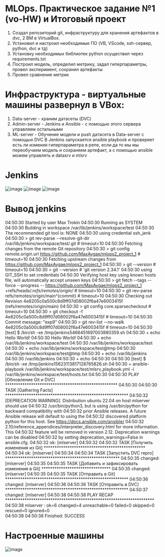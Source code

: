 # MLOps. Практическое задание №1 (vo-HW) и Итоговый проект

1) Создал репозиторий git, инфраструктуру для хранения артефактов в dvc, 2 ВМ в VirtualBox.
2) Установил и настроил необходимые ПО (VB, VScode, ssh-сервер, python, dvc и тд)
3) Установку необходимых библиотек python осуществил через requirements.txt
4) Построил модель, определил метрику, задал гиперпараметры, провел эксперимент, сохранил артефакты
5) Провел сравнение метрик
# Инфраструктура - виртуальные машины развернул в VBox:

1) Data-server - храним датасеты (DVC)
2) Admin-server - Jenkins и Ansible - с помощью этого сервера управляем остальными
3) ML-server - Обучение модели и push датасета  в Data-server с помощью DVC
В Jenkins запускается ansible playbook и проверяет есть ли измения гиперпараметра в репе, если да то мы мы переобучаем модель и сохраняем артефакт, а с помощью ansible можем управлять и datasrv и mlsrv
# Jenkins
![image](https://github.com/MaxAvgae/mlops2_project_1/assets/115181255/76a5aec8-bc9b-4233-904a-ba8950ebf985)
![image](https://github.com/MaxAvgae/mlops2_project_1/assets/115181255/44831ca2-fd96-46dd-b96c-50624b92d0c6)
![image](https://github.com/MaxAvgae/mlops2_project_1/assets/115181255/c7987405-301a-4cb9-b844-3ca9206a9e97)

# Вывод jenkins
04:50:30 Started by user Max Trokin
04:50:30 Running as SYSTEM
04:50:30 Building in workspace /var/lib/jenkins/workspace/test
04:50:30 The recommended git tool is: NONE
04:50:30 using credential ssh_jenk
04:50:30  > git rev-parse --resolve-git-dir /var/lib/jenkins/workspace/test/.git # timeout=10
04:50:30 Fetching changes from the remote Git repository
04:50:30  > git config remote.origin.url https://github.com/MaxAvgae/mlops2_project_1 # timeout=10
04:50:30 Fetching upstream changes from https://github.com/MaxAvgae/mlops2_project_1
04:50:30  > git --version # timeout=10
04:50:30  > git --version # 'git version 2.34.1'
04:50:30 using GIT_SSH to set credentials 
04:50:30 Verifying host key using known hosts file, will automatically accept unseen keys
04:50:30  > git fetch --tags --force --progress -- https://github.com/MaxAvgae/mlops2_project_1 +refs/heads/*:refs/remotes/origin/* # timeout=10
04:50:30  > git rev-parse refs/remotes/origin/main^{commit} # timeout=10
04:50:30 Checking out Revision 4e8205c0a500c8d9ff07d08002f6a47e6003415f (refs/remotes/origin/main)
04:50:30  > git config core.sparsecheckout # timeout=10
04:50:30  > git checkout -f 4e8205c0a500c8d9ff07d08002f6a47e6003415f # timeout=10
04:50:30 Commit message: "exp9"
04:50:30  > git rev-list --no-walk 4e8205c0a500c8d9ff07d08002f6a47e6003415f # timeout=10
04:50:30 [test] $ /bin/sh -xe /tmp/jenkins5466451697003880359.sh
04:50:30 + echo Hello World!
04:50:30 Hello World!
04:50:30 + echo /var/lib/jenkins/workspace/test
04:50:30 /var/lib/jenkins/workspace/test
04:50:30 + echo /var/lib/jenkins/workspace/test@tmp
04:50:30 /var/lib/jenkins/workspace/test@tmp
04:50:30 + echo /var/lib/jenkins
04:50:30 /var/lib/jenkins
04:50:30 + echo
04:50:30 
04:50:30 [test] $ /bin/sh -xe /tmp/jenkins15623113817128765826.sh
04:50:30 + ansible-playbook /var/lib/jenkins/workspace/test/mlsrv_playbook.yml -i /var/lib/jenkins/workspace/test/hosts.txt
04:50:30 
04:50:30 PLAY [Обновление Git и DVC] ****************************************************
04:50:30 
04:50:30 TASK [Gathering Facts] *********************************************************
04:50:32 [DEPRECATION WARNING]: Distribution ubuntu 22.04 on host mlserver should use 
04:50:32 /usr/bin/python3, but is using /usr/bin/python for backward compatibility with 
04:50:32 prior Ansible releases. A future Ansible release will default to using the 
04:50:32 discovered platform python for this host. See https://docs.ansible.com/ansible/
04:50:32 2.10/reference_appendices/interpreter_discovery.html for more information. This
04:50:32  feature will be removed in version 2.12. Deprecation warnings can be disabled 
04:50:32 by setting deprecation_warnings=False in ansible.cfg.
04:50:32 ok: [mlserver]
04:50:32 
04:50:32 TASK [Получить изменения из Git] ***********************************************
04:50:34 ok: [mlserver]
04:50:34 
04:50:34 TASK [Запустить DVC repro] *****************************************************
04:50:35 changed: [mlserver]
04:50:35 
04:50:35 TASK [Добавить и зафиксировать изменения в Git] ********************************
04:50:35 changed: [mlserver]
04:50:35 
04:50:35 TASK [Отправить в Git] *********************************************************
04:50:36 changed: [mlserver]
04:50:36 
04:50:36 TASK [Отправить в DVC] *********************************************************
04:50:37 changed: [mlserver]
04:50:38 
04:50:38 PLAY RECAP *********************************************************************
04:50:38 mlserver                   : ok=6    changed=4    unreachable=0    failed=0    skipped=0    rescued=0    ignored=0   
04:50:38 
04:50:38 Finished: SUCCESS
# Настроенные машины
![image](https://github.com/MaxAvgae/mlops2_project_1/assets/115181255/46352a7f-f1ca-45a9-94bb-2eca6595c519)
